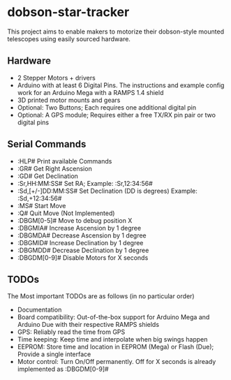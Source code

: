 # dobson-star-tracker
This project aims to enable makers to motorize their dobson-style mounted telescopes using easily sourced hardware.

## Hardware

+ 2 Stepper Motors + drivers
+ Arduino with at least 6 Digital Pins. The instructions and example config work for an Arduino Mega with a RAMPS 1.4 shield
+ 3D printed motor mounts and gears
+ Optional: Two Buttons; Each requires one additional digital pin
+ Optional: A GPS module; Requires either a free TX/RX pin pair or two digital pins

## Serial Commands
+ :HLP# Print available Commands
+ :GR# Get Right Ascension
+ :GD# Get Declination
+ :Sr,HH:MM:SS# Set RA; Example: :Sr,12:34:56#
+ :Sd,[+/-]DD:MM:SS# Set Declination (DD is degrees) Example: :Sd,+12:34:56#
+ :MS# Start Move
+ :Q# Quit Move (Not Implemented)
+ :DBGM[0-5]# Move to debug position X
+ :DBGMIA# Increase Ascension by 1 degree
+ :DBGMDA# Decrease Ascension by 1 degree
+ :DBGMID# Increase Declination by 1 degree
+ :DBGMDD# Decrease Declination by 1 degree
+ :DBGDM[0-9]# Disable Motors for X seconds

## TODOs

The Most important TODOs are as follows (in no particular order)
+ Documentation
+ Board compatibility: Out-of-the-box support for Arduino Mega and Arduino Due with their respective RAMPS shields
+ GPS: Reliably read the time from GPS
+ Time keeping: Keep time and interpolate when big swings happen
+ EEPROM: Store time and location in EEPROM (Mega) or Flash (Due); Provide a single interface
+ Motor control: Turn On/Off permanently. Off for X seconds is already implemented as :DBGDM[0-9]#
